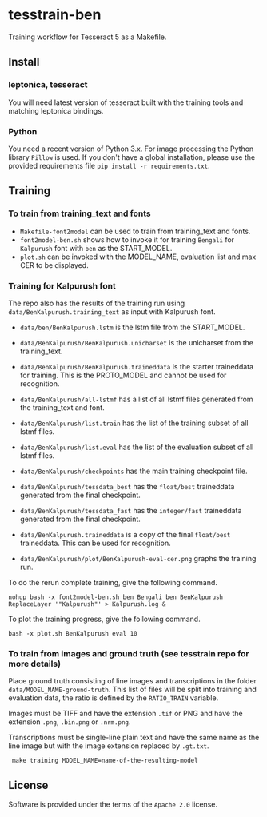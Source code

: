 # tesstrain-ben

Training workflow for Tesseract 5 as a Makefile.

## Install

### leptonica, tesseract

You will need latest version of tesseract built with the
training tools and matching leptonica bindings.

### Python

You need a recent version of Python 3.x. For image processing the Python library `Pillow` is used.
If you don't have a global installation, please use the provided requirements file `pip install -r requirements.txt`.

## Training

### To train from training_text and fonts

- `Makefile-font2model` can be used to train from training_text and fonts.
- `font2model-ben.sh` shows how to invoke it for training `Bengali` for `Kalpurush` font with `ben` as the START_MODEL.
- `plot.sh` can be invoked with the MODEL_NAME, evaluation list and max CER to be displayed.

### Training for Kalpurush font

The repo also has the results of the training run using `data/BenKalpurush.training_text` as input with Kalpurush font.

- `data/ben/BenKalpurush.lstm` is the lstm file from the START_MODEL.
- `data/BenKalpurush/BenKalpurush.unicharset` is the unicharset from the training_text.
- `data/BenKalpurush/BenKalpurush.traineddata` is the starter traineddata for training. This is the PROTO_MODEL and cannot be used for recognition.
- `data/BenKalpurush/all-lstmf` has a list of all lstmf files generated from the training_text and font.
- `data/BenKalpurush/list.train` has the list of the training subset of all lstmf files.
- `data/BenKalpurush/list.eval` has the list of the evaluation subset of all lstmf files.

- `data/BenKalpurush/checkpoints` has the main training checkpoint file.
- `data/BenKalpurush/tessdata_best` has the `float/best` traineddata generated from the final checkpoint.
- `data/BenKalpurush/tessdata_fast` has the `integer/fast` traineddata generated from the final checkpoint.
- `data/BenKalpurush.traineddata` is a copy of the final `float/best` traineddata. This can be used for recognition.

- `data/BenKalpurush/plot/BenKalpurush-eval-cer.png` graphs the training run.

To do the rerun complete training, give the following command.
```
nohup bash -x font2model-ben.sh ben Bengali ben BenKalpurush ReplaceLayer '"Kalpurush"' > Kalpurush.log &
```

To plot the training progress, give the following command.

```
bash -x plot.sh BenKalpurush eval 10
```

### To train from images and ground truth (see tesstrain repo for more details)

Place ground truth consisting of line images and transcriptions in the folder
`data/MODEL_NAME-ground-truth`. This list of files will be split into training and
evaluation data, the ratio is defined by the `RATIO_TRAIN` variable.

Images must be TIFF and have the extension `.tif` or PNG and have the
extension `.png`, `.bin.png` or `.nrm.png`.

Transcriptions must be single-line plain text and have the same name as the
line image but with the image extension replaced by `.gt.txt`.

```
 make training MODEL_NAME=name-of-the-resulting-model
```

## License

Software is provided under the terms of the `Apache 2.0` license.
